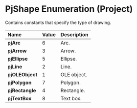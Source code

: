 
# PjShape Enumeration (Project)

Contains constants that specify the type of drawing.



|**Name**|**Value**|**Description**|
|:-----|:-----|:-----|
| **pjArc**|6|Arc.|
| **pjArrow**|3|Arrow.|
| **pjEllipse**|5|Ellipse.|
| **pjLine**|2|Line.|
| **pjOLEObject**|1|OLE object.|
| **pjPolygon**|7|Polygon.|
| **pjRectangle**|4|Rectangle.|
| **pjTextBox**|8|Text box.|
